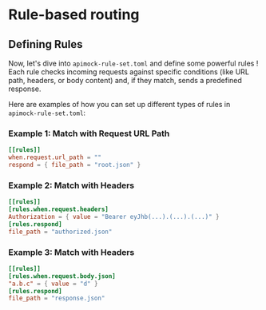 # Rule-based routing

## Defining Rules

Now, let's dive into `apimock-rule-set.toml` and define some powerful rules ! Each rule checks incoming requests against specific conditions (like URL path, headers, or body content) and, if they match, sends a predefined response.

Here are examples of how you can set up different types of rules in `apimock-rule-set.toml`:

### Example 1: Match with Request URL Path

```toml
[[rules]]
when.request.url_path = ""
respond = { file_path = "root.json" }
```

<!-- 
### Example x: Match with HTTP Method

```toml
# (in the future)
# [[rules]]
# when.request.method = "GET"
# respond = { code = 403 }
```
-->

### Example 2: Match with Headers

```toml
[[rules]]
[rules.when.request.headers]
Authorization = { value = "Bearer eyJhb(...).(...).(...)" }
[rules.respond]
file_path = "authorized.json"
```

### Example 3: Match with Headers

```toml
[[rules]]
[rules.when.request.body.json]
"a.b.c" = { value = "d" }
[rules.respond]
file_path = "response.json"
```
